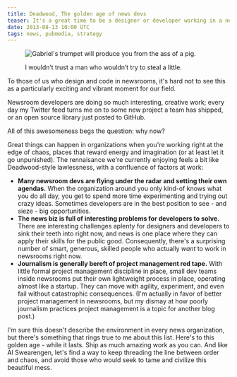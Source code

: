 ```yaml
---
title: Deadwood, The golden age of news devs
teaser: It's a great time to be a designer or developer working in a newsroom. The profession is vibrant and thriving, in part because it's allowed to experiment, fail, and live on the edge of chaos.
date: 2013-08-13 10:00 UTC
tags: news, pubmedia, strategy
---
```


<figure markdown="1">

![Gabriel's trumpet will produce you from the ass of a pig.](/blog/images/deadwood.jpg)

<figcaption>
I wouldn’t trust a man who wouldn’t try to steal a little.
</figcaption>

</figure>

To those of us who design and code in newsrooms, it's hard not to see this as a particularly exciting and vibrant moment for our field. 

Newsroom developers are doing so much interesting, creative work; every day my Twitter feed turns me on to some new project a team has shipped, or an open source library just posted to GitHub.

All of this awesomeness begs the question: why now? 

Great things can happen in organizations when you're working right at the edge of chaos, places that reward energy and imagination (or at least let it go unpunished). The rennaisance we're currently enjoying feels a bit like Deadwood-style lawlessness, with a confluence of factors at work:

* **Many newsroom devs are flying under the radar and setting their own agendas.** When the organization around you only kind-of knows what you do all day, you get to spend more time experimenting and trying out crazy ideas. Sometimes developers are in the best position to see  - and sieze - big opportunities.
* **The news biz is full of interesting problems for developers to solve.** There are interesting challenges aplenty for designers and developers to sink their teeth into right now, and news is one place where they can apply their skills for the public good. Consequently, there's a surprising number of smart, generous, skilled people who actually *want* to work in newsrooms right now.
* **Journalism is generally bereft of project management red tape.** With little formal project management discipline in place, small dev teams inside newsrooms put their own lightweight process in place, operating almost like a startup. They can move with agility, experiment, and even fail without catastrophic consequences. (I'm actually in favor of better project management in newsrooms, but my dismay at how poorly journalism practices project management is a topic for another blog post.)

I'm sure this doesn't describe the environment in every news organization, but there's something that rings true to me about this list. Here's to this golden age - while it lasts. Ship as much amazing work as you can. And like Al Swearengen, let's find a way to keep threading the line between order and chaos, and avoid those who would seek to tame and civilize this beautiful mess.